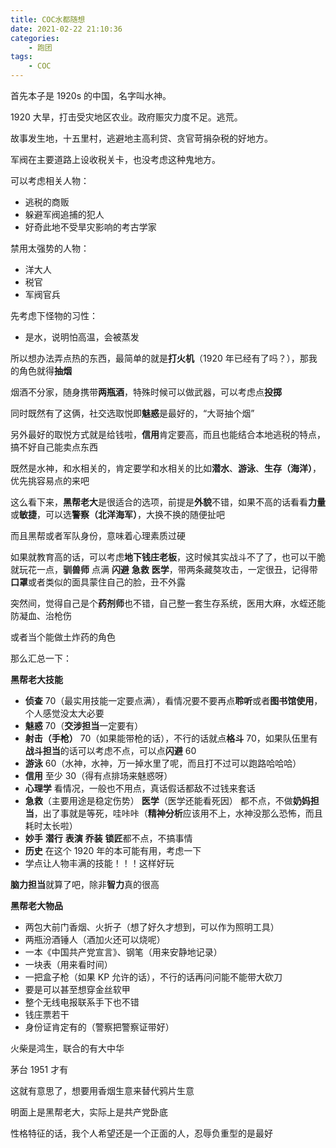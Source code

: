 ```yaml
---
title: COC水都随想
date: 2021-02-22 21:10:36
categories:
    - 跑团
tags:
    - COC
---
```


首先本子是 1920s 的中国，名字叫水神。

1920 大旱，打击受灾地区农业。政府赈灾力度不足。逃荒。

故事发生地，十五里村，逃避地主高利贷、贪官苛捐杂税的好地方。

军阀在主要道路上设收税关卡，也没考虑这种鬼地方。

可以考虑相关人物：

-   逃税的商贩
-   躲避军阀追捕的犯人
-   好奇此地不受旱灾影响的考古学家

禁用太强势的人物：

-   洋大人
-   税官
-   军阀官兵

先考虑下怪物的习性：

-   是水，说明怕高温，会被蒸发

所以想办法弄点热的东西，最简单的就是**打火机**（1920 年已经有了吗？），那我的角色就得**抽烟**

烟酒不分家，随身携带**两瓶酒**，特殊时候可以做武器，可以考虑点**投掷**

同时既然有了这俩，社交选取悦即**魅惑**是最好的，“大哥抽个烟”

另外最好的取悦方式就是给钱啦，**信用**肯定要高，而且也能结合本地逃税的特点，搞不好自己能卖点东西

既然是水神，和水相关的，肯定要学和水相关的比如**潜水**、**游泳**、**生存（海洋）**，优先挑容易点的来吧

这么看下来，**黑帮老大**是很适合的选项，前提是**外貌**不错，如果不高的话看看**力量**或**敏捷**，可以选**警察（北洋海军）**，大换不换的随便扯吧

而且黑帮或者军队身份，意味着心理素质过硬

如果就教育高的话，可以考虑**地下钱庄老板**，这时候其实战斗不了了，也可以干脆就玩花一点，**驯兽师** 点满 **闪避** **急救** **医学**，带两条藏獒攻击，一定很丑，记得带**口罩**或者类似的面具蒙住自己的脸，丑不外露

突然间，觉得自己是个**药剂师**也不错，自己整一套生存系统，医用大麻，水蛭还能防凝血、治枪伤

或者当个能做土炸药的角色

那么汇总一下：

**黑帮老大技能**

-   **侦查** 70（最实用技能一定要点满），看情况要不要再点**聆听**或者**图书馆使用**，个人感觉没太大必要
-   **魅惑** 70（**交涉担当**一定要有）
-   **射击（手枪）** 70（如果能带枪的话），不行的话就点**格斗** 70，如果队伍里有**战斗担当**的话可以考虑不点，可以点**闪避** 60
-   **游泳** 60（水神，水神，万一掉水里了呢，而且打不过可以跑路哈哈哈）
-   **信用** 至少 30（得有点排场来魅惑呀）
-   **心理学** 看情况，一般也不用点，真话假话都敌不过钱来套话
-   **急救**（主要用途是稳定伤势） **医学**（医学还能看死因） 都不点，不做**奶妈担当**，出了事就是等死，哇咔咔（**精神分析**应该用不上，水神没那么恐怖，而且耗时太长啦）
-   **妙手** **潜行** **表演** **乔装** **锁匠**都不点，不搞事情
-   **历史** 在这个 1920 年的本可能有用，考虑一下
-   学点让人物丰满的技能！！！这样好玩

**脑力担当**就算了吧，除非**智力**真的很高

**黑帮老大物品**

-   两包大前门香烟、火折子（想了好久才想到，可以作为照明工具）
-   两瓶汾酒锤人（酒加火还可以烧呢）
-   一本《中国共产党宣言》、钢笔（用来安静地记录）
-   一块表（用来看时间）
-   一把盒子枪（如果 KP 允许的话），不行的话再问问能不能带大砍刀
-   要是可以甚至想穿金丝软甲
-   整个无线电报联系手下也不错
-   钱庄票若干
-   身份证肯定有的（警察把警察证带好）

火柴是鸿生，联合的有大中华

茅台 1951 才有

这就有意思了，想要用香烟生意来替代鸦片生意

明面上是黑帮老大，实际上是共产党卧底

性格特征的话，我个人希望还是一个正面的人，忍辱负重型的是最好
